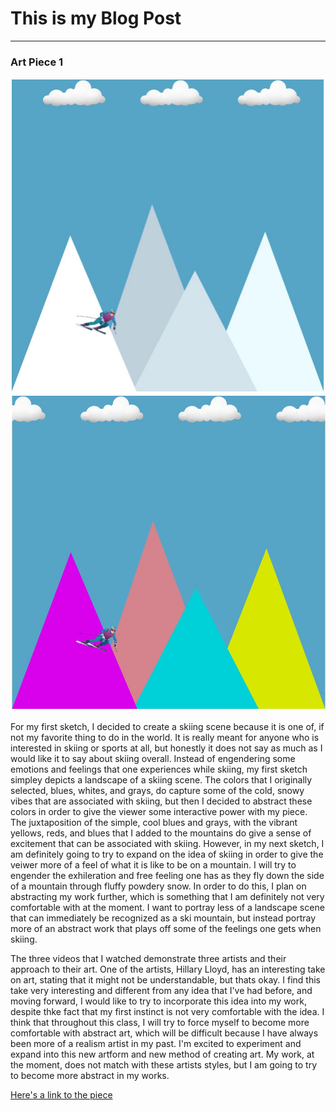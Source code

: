# This is my Blog Post
------

### Art Piece 1
![Ryan Bloom](images/skiing_scene_1.JPG?raw=true "Ryan Bloom")
![Ryan Bloom](images/skiing_scene_2.JPG?raw=true "Ryan Bloom")

For my first sketch, I decided to create a skiing scene because it is one of, if not my favorite thing to do in the world.  It is really meant for anyone who is interested in skiing or sports at all, but honestly it does not say as much as I would like it to say about skiing overall.  Instead of engendering some emotions and feelings that one experiences while skiing, my first sketch simpley depicts a landscape of a skiing scene.  The colors that I originally selected, blues, whites, and grays, do capture some of the cold, snowy vibes that are associated with skiing, but then I decided to abstract these colors in order to give the viewer some interactive power with my piece.  The juxtaposition of the simple, cool blues and grays, with the vibrant yellows, reds, and blues that I added to the mountains do give a sense of excitement that can be associated with skiing.  However, in my next sketch, I am definitely going to try to expand on the idea of skiing in order to give the veiwer more of a feel of what it is like to be on a mountain.  I will try to engender the exhileration and free feeling one has as they fly down the side of a mountain through fluffy powdery snow.  In order to do this, I plan on abstracting my work further, which is something that I am definitely not very comfortable with at the moment.  I want to portray less of a landscape scene that can immediately be recognized as a ski mountain, but instead portray more of an abstract work that plays off some of the feelings one gets when skiing.  

The three videos that I watched demonstrate three artists and their approach to their art.  One of the artists, Hillary Lloyd, has an interesting take on art, stating that it might not be understandable, but thats okay.  I find this take very interesting and different from any idea that I've had before, and moving forward, I would like to try to incorporate this idea into my work, despite thke fact that my first instinct is not very comfortable with the idea.  I think that throughout this class, I will try to force myself to become more comfortable with abstract art, which will be difficult because I have always been more of a realism artist in my past.  I'm excited to experiment and expand into this new artform and new method of creating art. My work, at the moment, does not match with these artists styles, but I am going to try to become more abstract in my works.    

[Here's a link to the piece](https://ryanab702.github.io/mySketch1/)

